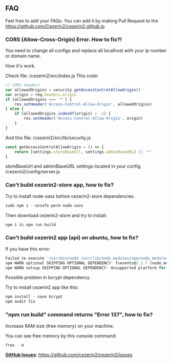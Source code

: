 ## FAQ

Feel free to add your FAQs.
You can add it by making Pull Request to the https://github.com/Cezerin2/cezerin2.github.io

### CORS (Allow-Cross-Origin) Error. How to fix?!

You need to change all configs and replace all localhost with your ip number or domain name.

How it's work.

Check file: /cezerin2/src/index.js
This code:

```javascript
// CORS headers
var allowedOrigins = security.getAccessControlAllowOrigin()
var origin = req.headers.origin
if (allowedOrigins === '*') {
	res.setHeader('Access-Control-Allow-Origin', allowedOrigins)
} else {
	if (allowedOrigins.indexOf(origin) > -1) {
		res.setHeader('Access-Control-Allow-Origin', origin)
	}
}
```

And this file: /cezerin2/src/lib/security.js

```javascript
const getAccessControlAllowOrigin = () => {
	return [settings.storeBaseUrl, settings.adminBaseURL] || '*'
}
```

storeBaseUrl and adminBaseURL settings located in your config /cezerin2/config/server.js

### Can't build cezerin2-store app, how to fix?

Try to install node-sass before cezerin2-store dependencies.

```javascript
sudo npm i --unsafe-perm node-sass
```

Then download cezerin2-store and try to install:

```javascript
npm i && npm run build
```

### Can't build cezerin2 app (api) on ubuntu, how to fix?

If you have this error:

```javascript
Failed to execute '/usr/bin/node /usr/lib/node_modules/npm/node_modules/node-gyp/bin/node-gyp.js build --fallback-to-build --module=/root/cezerin2/node_modules/bcrypt/lib/binding/bcrypt_lib.node --module_name=bcrypt_lib --module_path=/root/cezerin2/node_modules/bcrypt/lib/binding --napi_version=4 --node_abi_napi=napi --napi_build_version=0 --node_napi_label=node-v72' (1)
npm WARN optional SKIPPING OPTIONAL DEPENDENCY: fsevents@1.2.7 (node_modules/fsevents):
npm WARN notsup SKIPPING OPTIONAL DEPENDENCY: Unsupported platform for fsevents@1.2.7: wanted {"os":"darwin","arch":"any"} (current: {"os":"linux","arch":"x64"})
```

Possible problem in bcrypt dependency.

Try to install cezerin2 app like this:

```javascript
npm install --save bcrypt
npm audit fix
```

### "npm run build" command returns "Error 137", how to fix?

Increase RAM size (free memory) on your machine.

You can see free memory by this console command:

```javascript
free - m
```

[**GitHub Issues**](https://github.com/cezerin2/cezerin2/issues): https://github.com/cezerin2/cezerin2/issues
